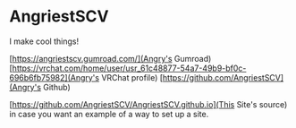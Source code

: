 # AngriestSCV
I make cool things!


[https://angriestscv.gumroad.com/](Angry's Gumroad)
[https://vrchat.com/home/user/usr_61c48877-54a7-49b9-bf0c-696b6fb75982](Angry's VRChat profile)
[https://github.com/AngriestSCV](Angry's Github)

[https://github.com/AngriestSCV/AngriestSCV.github.io](This Site's source) in case you want an example of a way to set up a site.
